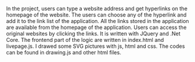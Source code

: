 In the project, users can type a website address and get hyperlinks on the homepage of the website. The users can choose any of the hyperlink and add it to the link list of the application.
All the links stored in the application are available from the homepage of the application.
Users can access the original websites by clicking the links. 
It is written with JQuery and .Net Core.
The frontend part of the logic are written in index.html and livepage.js.
I drawed some SVG pictures with js, html and css. The codes can be found in drawing.js and other html files.
